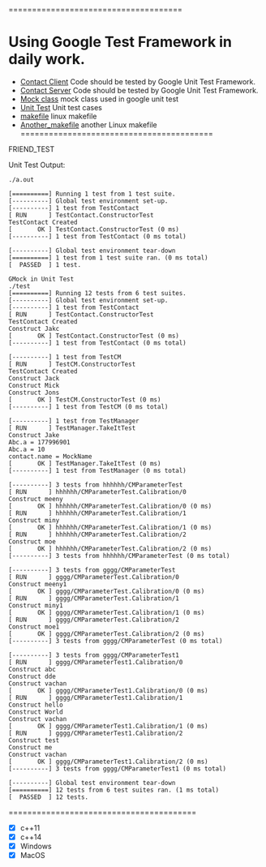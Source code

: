 =====================================

Using Google Test Framework in daily work.
=====================================

* [Contact Client](contactclient) Code should be tested by Google Unit Test Framework.
* [Contact Server](contactserver) Code should be tested by Google Unit Test Framework.
* [Mock class](gmock) mock class used in google unit test
* [Unit Test](gtest) Unit test cases
* [makefile](makefile) linux makefile
* [Another_makefile](makefile_1) another Linux makefile
=========================================

FRIEND_TEST

Unit Test Output:
```
./a.out 

[==========] Running 1 test from 1 test suite.
[----------] Global test environment set-up.
[----------] 1 test from TestContact
[ RUN      ] TestContact.ConstructorTest
TestContact Created
[       OK ] TestContact.ConstructorTest (0 ms)
[----------] 1 test from TestContact (0 ms total)

[----------] Global test environment tear-down
[==========] 1 test from 1 test suite ran. (0 ms total)
[  PASSED  ] 1 test.

```

```
GMock in Unit Test
./test 
[==========] Running 12 tests from 6 test suites.
[----------] Global test environment set-up.
[----------] 1 test from TestContact
[ RUN      ] TestContact.ConstructorTest
TestContact Created
Construct Jakc
[       OK ] TestContact.ConstructorTest (0 ms)
[----------] 1 test from TestContact (0 ms total)

[----------] 1 test from TestCM
[ RUN      ] TestCM.ConstructorTest
TestContact Created
Construct Jack
Construct Mick
Construct Jons
[       OK ] TestCM.ConstructorTest (0 ms)
[----------] 1 test from TestCM (0 ms total)

[----------] 1 test from TestManager
[ RUN      ] TestManager.TakeItTest
Construct Jake
Abc.a = 177996901
Abc.a = 10
contact.name = MockName
[       OK ] TestManager.TakeItTest (0 ms)
[----------] 1 test from TestManager (0 ms total)

[----------] 3 tests from hhhhhh/CMParameterTest
[ RUN      ] hhhhhh/CMParameterTest.Calibration/0
Construct meeny
[       OK ] hhhhhh/CMParameterTest.Calibration/0 (0 ms)
[ RUN      ] hhhhhh/CMParameterTest.Calibration/1
Construct miny
[       OK ] hhhhhh/CMParameterTest.Calibration/1 (0 ms)
[ RUN      ] hhhhhh/CMParameterTest.Calibration/2
Construct moe
[       OK ] hhhhhh/CMParameterTest.Calibration/2 (0 ms)
[----------] 3 tests from hhhhhh/CMParameterTest (0 ms total)

[----------] 3 tests from gggg/CMParameterTest
[ RUN      ] gggg/CMParameterTest.Calibration/0
Construct meeny1
[       OK ] gggg/CMParameterTest.Calibration/0 (0 ms)
[ RUN      ] gggg/CMParameterTest.Calibration/1
Construct miny1
[       OK ] gggg/CMParameterTest.Calibration/1 (0 ms)
[ RUN      ] gggg/CMParameterTest.Calibration/2
Construct moe1
[       OK ] gggg/CMParameterTest.Calibration/2 (0 ms)
[----------] 3 tests from gggg/CMParameterTest (0 ms total)

[----------] 3 tests from gggg/CMParameterTest1
[ RUN      ] gggg/CMParameterTest1.Calibration/0
Construct abc
Construct dde
Construct vachan
[       OK ] gggg/CMParameterTest1.Calibration/0 (0 ms)
[ RUN      ] gggg/CMParameterTest1.Calibration/1
Construct hello
Construct World
Construct vachan
[       OK ] gggg/CMParameterTest1.Calibration/1 (0 ms)
[ RUN      ] gggg/CMParameterTest1.Calibration/2
Construct test 
Construct me
Construct vachan
[       OK ] gggg/CMParameterTest1.Calibration/2 (0 ms)
[----------] 3 tests from gggg/CMParameterTest1 (0 ms total)

[----------] Global test environment tear-down
[==========] 12 tests from 6 test suites ran. (1 ms total)
[  PASSED  ] 12 tests.
```
========================================
- [X] c++11
- [X] c++14
- [X] Windows
- [X] MacOS